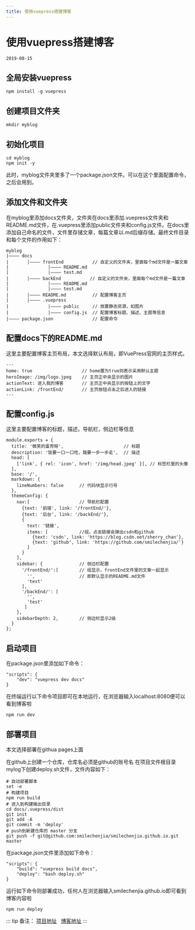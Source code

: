 ```yaml
---
title: 使用vuepress搭建博客
---
```

# 使用vuepress搭建博客
```2019-08-15```
## 全局安装vuepress 
```
npm install -g vuepress
```
## 创建项目文件夹
```
mkdir myblog
```
## 初始化项目
```
cd myblog
npm init -y
```
此时，myblog文件夹里多了一个package.json文件。可以在这个里面配置命令，之后会用到。
## 添加文件和文件夹
在myblog里添加docs文件夹，文件夹在docs里添加.vuepress文件夹和README.md文件，在.vuepress里添加public文件夹和config.js文件。在docs里添加自己命名的文件，文件里存储文章，每篇文章以.md后缀存储。最终文件目录和每个文件的作用如下：
```
myblog
|———— docs
|       |———— frontEnd           // 自定义的文件夹，里面每个md文件是一篇文章
|               |———— README.md
|               |———— test.md
|       |———— backEnd           // 自定义的文件夹，里面每个md文件是一篇文章
|               |———— README.md
|               |———— test.md
|       |———— README.md          // 配置博客主页
|       |———— .vuepress      
|               |———— public     // 放置静态资源，如图片
|               |———— config.js  // 配置博客标题、描述、主题等信息
|———— package.json               // 配置命令
```
## 配置docs下的README.md
这里主要配置博客主页布局，本文选择默认布局，即VuePress官网的主页样式。
```
---
home: true                   // home置为true则表示采用默认主题
heroImage: /img/logo.jpeg    // 主页正中央显示的图片
actionText: 进入我的博客       // 主页正中央显示的按钮上的文字
actionLink: /frontEnd/       // 主页按钮点击之后进入的链接
---
```
## 配置config.js
这里主要配置博客的标题，描述，导航栏，侧边栏等信息
```
module.exports = {
  title: '微笑的蛋壳呀',                       // 标题
  description: '饭要一口一口吃，路要一步一步走',  // 描述
  head: [ 
    ['link', { rel: 'icon', href: '/img/head.jpeg' }], // 标签栏里的头像
  ],
  base: '/', 
  markdown: {
    lineNumbers: false      // 代码块显示行号
  },
  themeConfig: {
    nav:[                   // 导航栏配置
      {text: '前端', link: '/frontEnd/'},
      {text: '后台', link: '/backEnd/'},
      {
        text: '链接', 
        items: [            //组，点击链接会弹出csdn和github
          {text: 'csdn', link: 'https://blog.csdn.net/sherry_chan'},
          {text: 'github', link: 'https://github.com/smilechenjia/'}     
        ]
      }
    ],
    sidebar: {              // 侧边栏配置
      '/frontEnd/':[        // 组显示，frontEnd文件里的文章一起显示
        '',                 // 即默认显示的README.md文件
        'test'
      ],
      '/backEnd/': [
        '',
        'test'
       ]
    },
    sidebarDepth: 2,        // 侧边栏显示2级
  }
};
```
## 启动项目
在package.json里添加如下命令：
```
"scripts": {
    "dev": "vuepress dev docs"
}
```
在终端运行以下命令项目即可在本地运行，在浏览器输入localhost:8080便可以看到博客啦
```
npm run dev
```
## 部署项目
本文选择部署在githua pages上面

在github上创建一个仓库，仓库名必须是github的账号名
在项目文件根目录mylog下创建deploy.sh文件，文件内容如下：
```
# 自动部署脚本  
set -e
# 构建项目
npm run build
# 进入到构建输出目录
cd docs/.vuepress/dist
git init
git add -A
git commit -m 'deploy'
# push到新建仓库的 master 分支
git push -f git@github.com:smilechenjia/smilechenjia.github.io.git master
```
在package.json文件里添加如下命令：
```
"scripts": {
    "build": "vuepress build docs",
    "deploy": "bash deploy.sh"
}
```
运行如下命令则部署成功，任何人在浏览器输入smilechenjia.github.io即可看到博客内容啦
```
npm run deploy
```
::: tip 备注：
[项目地址](https://github.com/smilechenjia/vuepress)  
[博客地址](https://smilechenjia.github.io/)
:::

